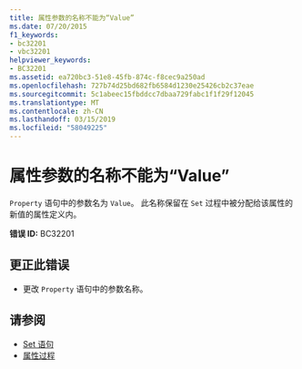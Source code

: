 ```yaml
---
title: 属性参数的名称不能为“Value”
ms.date: 07/20/2015
f1_keywords:
- bc32201
- vbc32201
helpviewer_keywords:
- BC32201
ms.assetid: ea720bc3-51e8-45fb-874c-f8cec9a250ad
ms.openlocfilehash: 727b74d25bd682fb6584d1230e25426cb2c37eae
ms.sourcegitcommit: 5c1abeec15fbddcc7dbaa729fabc1f1f29f12045
ms.translationtype: MT
ms.contentlocale: zh-CN
ms.lasthandoff: 03/15/2019
ms.locfileid: "58049225"
---
```

# <a name="property-parameters-cannot-have-the-name-value"></a>属性参数的名称不能为“Value”
`Property` 语句中的参数名为 `Value`。 此名称保留在 `Set` 过程中被分配给该属性的新值的属性定义内。  
  
 **错误 ID:** BC32201  
  
## <a name="to-correct-this-error"></a>更正此错误  
  
-   更改 `Property` 语句中的参数名称。  
  
## <a name="see-also"></a>请参阅

- [Set 语句](../../visual-basic/language-reference/statements/set-statement.md)
- [属性过程](../../visual-basic/programming-guide/language-features/procedures/property-procedures.md)
